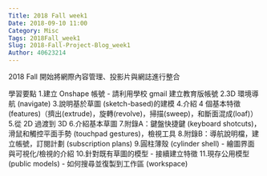 ```yaml
---
Title: 2018 Fall week1
Date: 2018-09-10 11:00
Category: Misc
Tags: 2018Fall_week1
Slug: 2018-Fall-Project-Blog_week1
Author: 40623214
---
```


2018 Fall 開始將網際內容管理、投影片與網誌進行整合

<!-- PELICAN_END_SUMMARY -->

學習要點
1.建立 Onshape 帳號 - 請利用學校 gmail 建立教育版帳號
2.3D 環境導航 (navigate)
3.說明基於草圖 (sketch-based)的建模
4.介紹 4 個基本特徵 (features)（擠出(extrude)，旋轉(revolve)，掃描(sweep)，和斷面混成(loaf)）
5.從 2D 過渡到 3D
6.介紹基本草圖
7.附錄A：鍵盤快捷鍵 (keyboard shotcuts)，滑鼠和觸控平面手勢 (touchpad gestures)，檢視工具
8.附錄B：導航說明檔，建立帳號，訂閱計劃 (subscription plans)
9.圓柱薄殼 (cylinder shell) - 繪圖界面與可視化/檢視的介紹
10.針對既有草圖的模型 - 接續建立特徵
11.現存公用模型 (public models) - 如何搜尋並復製到工作區 (workspace)

